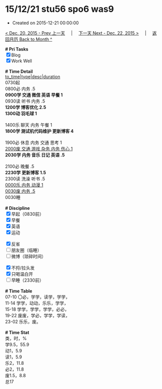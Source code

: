 # 15/12/21 stu56 spo6 was9

- Created on 2015-12-21 00:00:00

[< Dec. 20, 2015 - Prev 上一天](/lifelogs/2015/12/d20.md) &nbsp; &nbsp; | &nbsp; &nbsp; [下一天 Next - Dec. 22, 2015 >](/lifelogs/2015/12/d22.md) &nbsp; &nbsp; |  &nbsp; &nbsp; [返回月历 Back to Month ^](/lifelogs/2015/12/index.md)
<br/><div><b># Pri Tasks</b></div><div><input checked="true" type="checkbox"/>Blog</div><div><input checked="true" type="checkbox"/>Work Well</div><div><br/></div><div><b># Time Detail</b></div><div><u>to_time|type|desc|duration</u></div><div>0730起</div><div>0800必 内务 .5</div><div><b>0900学 交通 微信 英语 早餐 1</b></div><div>0930读 听书 内务 .5</div><div><b>1200学 博客优化 2.5</b></div><div><b>1300动 羽毛球 1</b></div><div><br/></div><div>1400乐 聊天 内务 午餐 1</div><div><b>1800学 测试机代码维护 更新博客 4</b></div><div><br/></div><div>1900必 休息 内务 交通 思考 1</div><div><u>2000废 交通 游戏 杂务 内务 伤心 1</u></div><div><b>2030学 内务 音乐 日记 英语 .5</b></div><div><br/></div><div>2100必 晚餐 .5</div><div><b>2230学 更新博客 1.5</b></div><div>2300读 洗澡 听书 .5</div><div><u>0000乐 内务 动漫 1</u></div><div><u>0030废 内务 .5</u></div><div>0030睡</div><div><br/></div><div><b># Discipline</b></div><div><input checked="true" type="checkbox"/>早起（0830前）</div><div><input checked="true" type="checkbox"/>早餐</div><div><input checked="true" type="checkbox"/>英语</div><div><input checked="true" type="checkbox"/>运动</div><div><br/></div><div><input checked="true" type="checkbox"/>反省</div><div><input type="checkbox"/>朋友圈（临睡）</div><div><input type="checkbox"/>微博（琐碎时间）</div><div><br/></div><div><input checked="true" type="checkbox"/>不捋/拉头发</div><div><input checked="true" type="checkbox"/>只喝温白开</div><div><input type="checkbox"/>早睡（2330前）</div><div><br/></div><div><b># Time Table</b></div><div>07-10 〇必，学学，读学，学学，</div><div>11-14 学学，动动，乐乐，学学，</div><div>15-18 学学，学学，学学，必必，</div><div>19-22 废废，学必，学学，学读，</div><div>23-02 乐乐，废。</div><div><br/></div><div><b># Time Stat</b></div><div>类，时，%</div><div>学9.5，55.9</div><div>动1，5.9</div><div>读1，5.9</div><div>乐2，11.8</div><div>必2，11.8</div><div>废1.5，8.8</div><div>总17</div>
